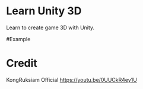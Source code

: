 # Learn Unity 3D
Learn to create game 3D with Unity.

#Example


# Credit 

KongRuksiam Official https://youtu.be/0UUCkR4ey1U